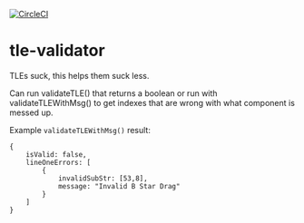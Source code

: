 [![CircleCI](https://circleci.com/gh/BroHammie/tle-validator/tree/master.svg?style=svg)](https://circleci.com/gh/BroHammie/tle-validator/tree/master)
# tle-validator

TLEs suck, this helps them suck less.

Can run validateTLE() that returns a boolean or run with validateTLEWithMsg() to get indexes that are wrong with what component is messed up.

Example `validateTLEWithMsg()` result:
```
{
    isValid: false,
    lineOneErrors: [
        {
            invalidSubStr: [53,8],
            message: "Invalid B Star Drag"
        }
    ]
}
